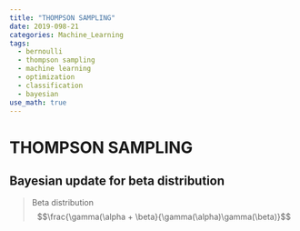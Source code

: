 ```yaml
---
title: "THOMPSON SAMPLING"
date: 2019-098-21
categories: Machine_Learning
tags:
  - bernoulli
  - thompson sampling
  - machine learning
  - optimization
  - classification
  - bayesian
use_math: true
---
```


# THOMPSON SAMPLING

## Bayesian update for beta distribution

>Beta distribution
> $$\frac{\gamma(\alpha + \beta}{\gamma(\alpha)\gamma(\beta)}$$

